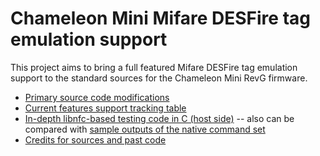 Chameleon Mini Mifare DESFire tag emulation support
===================================================

This project aims to bring a full featured Mifare DESFire tag emulation support to the standard sources for the Chameleon Mini RevG firmware.

* [Primary source code modifications](https://github.com/maxieds/ChameleonMiniDESFireStack/tree/master/Firmware/Chameleon-Mini/Application/DESFire)
* [Current features support tracking table](https://github.com/maxieds/ChameleonMiniDESFireStack/blob/master/Firmware/Chameleon-Mini/Application/DESFire/Docs/TestingFunctionalityTable.md)
* [In-depth libnfc-based testing code in C (host side)](https://github.com/maxieds/ChameleonMiniDESFireStack/tree/master/Firmware/Chameleon-Mini/Application/DESFire/Testing) -- also can be compared with [sample outputs of the native command set](https://github.com/maxieds/ChameleonMiniDESFireStack/tree/master/Firmware/Chameleon-Mini/Application/DESFire/Testing/SampleOutputDumps)
* [Credits for sources and past code](https://github.com/maxieds/ChameleonMiniDESFireStack/blob/master/Firmware/Chameleon-Mini/Application/DESFire/Docs/Credits.md)
